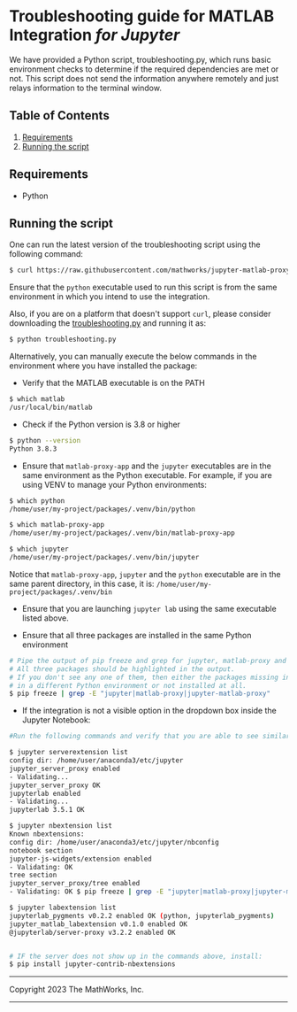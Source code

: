 # Troubleshooting guide for MATLAB Integration _for Jupyter_
We have provided a Python script, troubleshooting.py, which runs basic environment checks to determine if the required dependencies are met or not. This script does not send the information anywhere remotely and just relays information to the terminal window.


## Table of Contents
1. [Requirements](#requirements)
2. [Running the script](#running-the-script)

## Requirements
* Python

## Running the script
One can run the latest version of the troubleshooting script using the following command:

```bash
$ curl https://raw.githubusercontent.com/mathworks/jupyter-matlab-proxy/main/troubleshooting/troubleshooting.py | python -
```

Ensure that the `python` executable used to run this script is from the same environment in which you intend to use the integration. 

Also, if you are on a platform that doesn't support `curl`, please consider downloading the [troubleshooting.py](https://raw.githubusercontent.com/mathworks/jupyter-matlab-proxy/main/troubleshooting/troubleshooting.py) and running it as:

```bash
$ python troubleshooting.py
```

Alternatively, you can manually execute the below commands in the environment where you have installed the package:

* Verify that the MATLAB executable is on the PATH
```bash
$ which matlab
/usr/local/bin/matlab
```

* Check if the Python version is 3.8 or higher
```bash
$ python --version
Python 3.8.3
```

* Ensure that `matlab-proxy-app` and the `jupyter` executables are in the same environment as the Python executable.
For example, if you are using VENV to manage your Python environments:
```bash
$ which python
/home/user/my-project/packages/.venv/bin/python

$ which matlab-proxy-app
/home/user/my-project/packages/.venv/bin/matlab-proxy-app

$ which jupyter
/home/user/my-project/packages/.venv/bin/jupyter
```
Notice that `matlab-proxy-app`, `jupyter` and the `python` executable are in the same parent directory, in this case, it is: `/home/user/my-project/packages/.venv/bin`

* Ensure that you are launching `jupyter lab` using the same executable listed above.

* Ensure that all three packages are installed in the same Python environment
```bash
# Pipe the output of pip freeze and grep for jupyter, matlab-proxy and jupyter-matlab-proxy.
# All three packages should be highlighted in the output.
# If you don't see any one of them, then either the packages missing in the output have been installed
# in a different Python environment or not installed at all.
$ pip freeze | grep -E "jupyter|matlab-proxy|jupyter-matlab-proxy"
```

* If the integration is not a visible option in the dropdown box inside the Jupyter Notebook:
```bash
#Run the following commands and verify that you are able to see similar output:

$ jupyter serverextension list
config dir: /home/user/anaconda3/etc/jupyter
jupyter_server_proxy enabled
- Validating...
jupyter_server_proxy OK
jupyterlab enabled
- Validating...
jupyterlab 3.5.1 OK

$ jupyter nbextension list
Known nbextensions:
config dir: /home/user/anaconda3/etc/jupyter/nbconfig
notebook section
jupyter-js-widgets/extension enabled
- Validating: OK
tree section
jupyter_server_proxy/tree enabled
- Validating: OK $ pip freeze | grep -E "jupyter|matlab-proxy|jupyter-matlab-proxy"

$ jupyter labextension list
jupyterlab_pygments v0.2.2 enabled OK (python, jupyterlab_pygments)
jupyter_matlab_labextension v0.1.0 enabled OK
@jupyterlab/server-proxy v3.2.2 enabled OK


# IF the server does not show up in the commands above, install:
$ pip install jupyter-contrib-nbextensions
```

----

Copyright 2023 The MathWorks, Inc.

----